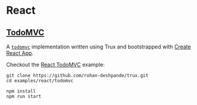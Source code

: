 # React

##  [TodoMVC](/todomvc)

A [`todomvc`](http://todomvc.com/) implementation written using Trux and bootstrapped with [Create React App](https://github.com/facebookincubator/create-react-app).

Checkout the [React TodoMVC](https://github.com/rohan-deshpande/trux/tree/master/examples/react/todomvc) example:

```
git clone https://github.com/rohan-deshpande/trux.git
cd examples/react/todomvc

npm install
npm run start
```
